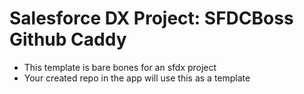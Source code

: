 # Salesforce DX Project: SFDCBoss Github Caddy

* This template is bare bones for an sfdx project
* Your created repo in the app will use this as a template
